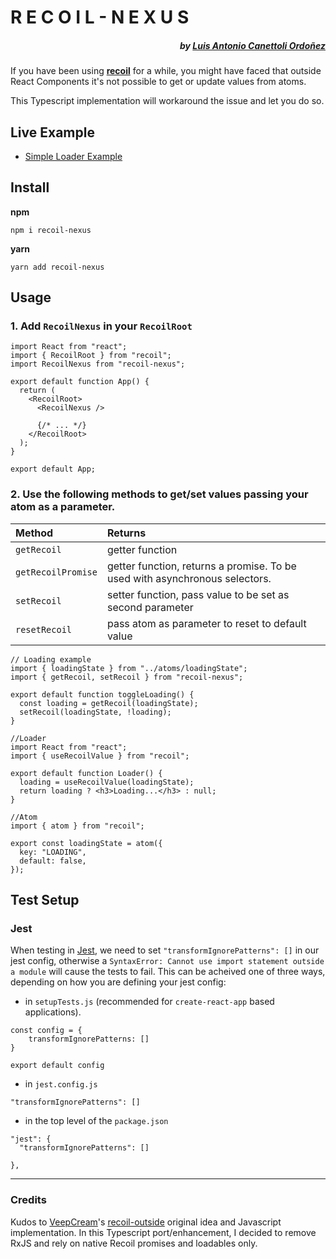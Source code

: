 # R E C O I L - N E X U S

##### <div align="right">by [Luis Antonio Canettoli Ordoñez](http://luisanton.io)</div>

If you have been using **[recoil](https://recoiljs.org/)** for a while, you might have faced that outside React Components it's not possible to get or update values from atoms.

This Typescript implementation will workaround the issue and let you do so.

## Live Example

- [Simple Loader Example](https://codesandbox.io/s/github/luisanton-io/simple-loader-with-nexus)

## Install

**npm**

`npm i recoil-nexus`

**yarn**

`yarn add recoil-nexus`

## Usage

### 1. Add `RecoilNexus` in your `RecoilRoot`

```tsx
import React from "react";
import { RecoilRoot } from "recoil";
import RecoilNexus from "recoil-nexus";

export default function App() {
  return (
    <RecoilRoot>
      <RecoilNexus />

      {/* ... */}
    </RecoilRoot>
  );
}

export default App;
```

### 2. Use the following methods to get/set values passing your atom as a parameter.

| Method      | Returns                                                   |
| :---------- | :-------------------------------------------------------- |
| `getRecoil` | getter function |
| `getRecoilPromise` | getter function, returns a promise. To be used with asynchronous selectors. |
| `setRecoil` | setter function, pass value to be set as second parameter |
| `resetRecoil` | pass atom as parameter to reset to default value |

```tsx
// Loading example
import { loadingState } from "../atoms/loadingState";
import { getRecoil, setRecoil } from "recoil-nexus";

export default function toggleLoading() {
  const loading = getRecoil(loadingState);
  setRecoil(loadingState, !loading);
}
```

```tsx
//Loader
import React from "react";
import { useRecoilValue } from "recoil";

export default function Loader() {
  loading = useRecoilValue(loadingState);
  return loading ? <h3>Loading...</h3> : null;
}
```

```tsx
//Atom
import { atom } from "recoil";

export const loadingState = atom({
  key: "LOADING",
  default: false,
});
```
## Test Setup

### Jest

When testing in [Jest](https://jestjs.io), we need to set `"transformIgnorePatterns": []` in our jest config, otherwise a `SyntaxError: Cannot use import statement outside a module` will cause the tests to fail. This can be acheived one of three ways, depending on how you are defining your jest config:

- in `setupTests.js` (recommended for `create-react-app` based applications).

```
const config = {
    transformIgnorePatterns: []
}

export default config
```
- in `jest.config.js`
```
"transformIgnorePatterns": []
```

- in the top level of the `package.json`
```
"jest": {
  "transformIgnorePatterns": []

},
```
---

### Credits

Kudos to [VeepCream](https://github.com/VeepCream)'s [recoil-outside](https://github.com/VeepCream/recoil-outside) original idea and Javascript implementation.
In this Typescript port/enhancement, I decided to remove RxJS and rely on native Recoil promises and loadables only.
